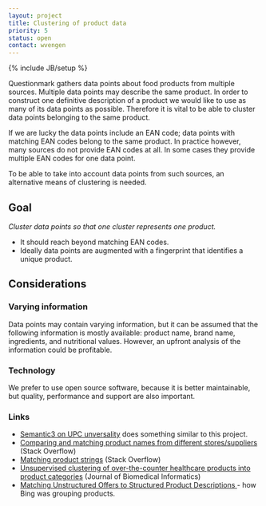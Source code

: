 ```yaml
---
layout: project
title: Clustering of product data
priority: 5
status: open
contact: wvengen
---
```

{% include JB/setup %}

Questionmark gathers data points about food products from multiple sources. Multiple data points may describe the same product. In order to construct one definitive description of a product we would like to use as many of its data points as possible. Therefore it is vital to be able to cluster data points belonging to the same product.

If we are lucky the data points include an EAN code; data points with matching EAN codes belong to the same product. In practice however, many sources do not provide EAN codes at all. In some cases they provide multiple EAN codes for one data point.

To be able to take into account data points from such sources, an alternative means of clustering is needed.

## Goal

_Cluster data points so that one cluster represents one product._

* It should reach beyond matching EAN codes.
* Ideally data points are augmented with a fingerprint that identifies a unique product.

## Considerations

### Varying information

Data points may contain varying information, but it can be assumed that the following information is mostly available: product name, brand name, ingredients, and nutritional values. However, an upfront analysis of the information could be profitable.

### Technology

We prefer to use open source software, because it is better maintainable, but quality, performance and support are also important.

### Links

- [Semantic3 on UPC unversality](https://blog.semantics3.com/why-the-u-in-upc-doesnt-mean-universal-a1a675eea0ea) does something similar to this project.
- [Comparing and matching product names from different stores/suppliers](https://stackoverflow.com/questions/19770113/comparing-and-matching-product-names-from-different-stores-suppliers) (Stack Overflow)
- [Matching product strings](https://stackoverflow.com/questions/11980000/best-machine-learning-technique-for-matching-product-strings) (Stack Overflow)
- [Unsupervised clustering of over-the-counter healthcare products into product categories](https://www.sciencedirect.com/science/article/pii/S1532046407000287) (Journal of Biomedical Informatics)
- [Matching Unstructured Offers to Structured Product Descriptions ](https://www.microsoft.com/en-us/research/publication/matching-unstructured-offers-to-structured-product-descriptions/?from=http%3A%2F%2Fresearch.microsoft.com%2Fpubs%2F148339%2Foffermatching_kdd.pdf) - how Bing was grouping products.
